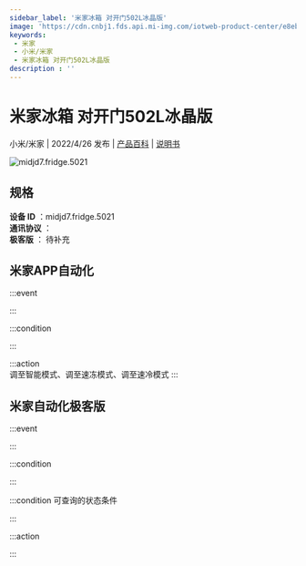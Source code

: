 ```yaml
---
sidebar_label: '米家冰箱 对开门502L冰晶版'
image: 'https://cdn.cnbj1.fds.api.mi-img.com/iotweb-product-center/e8ebab7830758234aff4fee671ceeaea_1647412857442.png?GalaxyAccessKeyId=AKVGLQWBOVIRQ3XLEW&Expires=9223372036854775807&Signature=t/c8+VdyZyqfHzIZn8zv2A6dFew='
keywords: 
 - 米家
 - 小米/米家
 - 米家冰箱 对开门502L冰晶版
description : ''
---
```

# 米家冰箱 对开门502L冰晶版

小米/米家 | 2022/4/26 发布 | [产品百科](https://home.mi.com/webapp/content/baike/product/index.html?model=midjd7.fridge.5021/) | [说明书](https://home.mi.com/views/introduction.html?model=midjd7.fridge.5021&region=cn)

![midjd7.fridge.5021](https://cdn.cnbj1.fds.api.mi-img.com/iotweb-product-center/e8ebab7830758234aff4fee671ceeaea_1647412857442.png?GalaxyAccessKeyId=AKVGLQWBOVIRQ3XLEW&Expires=9223372036854775807&Signature=t/c8+VdyZyqfHzIZn8zv2A6dFew=)

## 规格  
> 
**设备 ID** ：midjd7.fridge.5021  
**通讯协议** ：  
**极客版**  ： 待补充 


## 米家APP自动化  

:::event  

:::

:::condition  

:::

:::action   
调至智能模式、调至速冻模式、调至速冷模式
:::

## 米家自动化极客版  

:::event  

:::

:::condition  

:::

:::condition 可查询的状态条件  

:::

:::action  

:::

        
